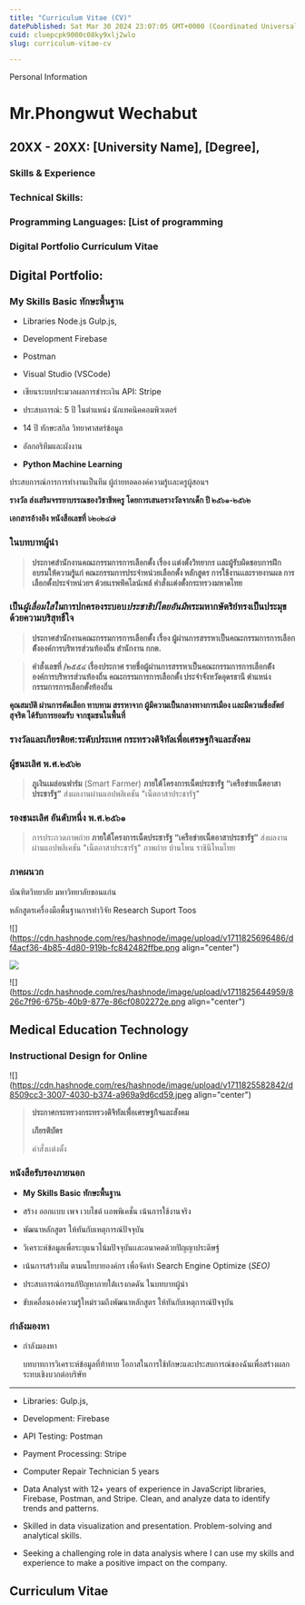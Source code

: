 ```yaml
---
title: "Curriculum Vitae (CV)"
datePublished: Sat Mar 30 2024 23:07:05 GMT+0000 (Coordinated Universal Time)
cuid: cluepcpk9000c08ky9xlj2wlo
slug: curriculum-vitae-cv

---
```


Personal Information

# Mr.Phongwut Wechabut

## 20XX - 20XX: \[University Name\], \[Degree\],

### Skills & Experience

### Technical Skills:

### Programming Languages: \[List of programming

### Digital Portfolio **Curriculum Vitae**

## Digital Portfolio:

### **My Skills Basic ทักษะพื้นฐาน**

* Libraries Node.js Gulp.js,
    
* Development Firebase
    
* Postman
    
* Visual Studio (VSCode)
    
* เขียนระบบประมวลผลการชำระเงิน API: Stripe
    
* ประสบการณ์: 5 ปี ในตำแหน่ง นักเทคนิคคอมพิวเตอร์
    
* 14 ปี ทักษะสกิล วิทยาศาสตร์ข้อมูล
    
* อัลกอริทึมและผังงาน
    
* **Python Machine Learning**
    

ประสบการณ์การการทำงานเป็นทีม ผู้ถ่ายทอดองค์ความรู้เเละครูผู้สอนฯ

**รางวัล ส่งเสริมจรรยาบรรณของวิชาชีพครู โดยการเสนอรางวัลจากเด็ก ปี ๒๕๖๑-๒๕๖๒**

**เอกสารอ้างอิง หนังสือเลขที่ ๖๒๐๒๔๗**

### ในบทบาทผู้นำ

> **ประกาศสำนักงานคณะกรรมการการเลือกตั้ง เรื่อง เเต่งตั้งวิทยากร เเละผู้รับผิดชอบการฝึกอบรมให้ความรู้แก่ คณะกรรมการประจำหน่วยเลือกตั้ง หลักสูตร การใช้งานเเละรายงานผล การเลือกตั้งประจำหน่วยฯ ด้วยเเรพพิคไลน์เพล์ คำสั่งเเต่งตั้งกระทรวงมหาดไทย**

### เป็น*ผู้เลื่อมใสใน*การปกครองระบอบ*ประชาธิปไตยอันมี*พระมหากษัตริย์ทรงเป็นประมุข ด้วยความบริสุทธิ์ใจ

> **ประกาศสำนักงานคณะกรรมการการเลือกตั้ง เรื่อง ผู้ผ่านการสรรหาเป็นคณะกรรมการการเลือกต้ังองค์การบริหารส่วนท้องถิ่น สำนักงาน กกต.**

> **คำสั่งเลขที่ /๒๕๕๔ เรื่องประกาศ รายชื่อผู้ผ่านการสรรหาเป็นคณะกรรมการการเลือกต้ังองค์การบริหารส่วนท้องถิ่น คณะกรรมการการเลือกตั้ง ประจำจังหวัดอุดรธานี ตำแหน่ง กรรมการการเลือกตั้งท้องถิ่น**

**คุณสมบัติ ผ่านการคัดเลือก ทาบทาม สรรหาจาก ผู้มีความเป็นกลางทางการเมือง เเละมีความชื่อสัตย์สุจริต ได้รับการยอมรับ จากชุมชนในพื้นที่**

### **รางวัลและเกียรติยศ:ระดับประเทศ** กระทรวงดิจิทัลเพื่อเศรษฐกิจและสังคม

### **ผู้ชนะเลิศ พ.ศ.๒๕๖๒**

> **ภูเงินเมล่อนฟาร์ม** (Smart Farmer) **ภายใต้โครงการเน็ตประชารัฐ “เครือข่ายเน็ตอาสาประชารัฐ”** ส่งผลงานผ่านแอปพลิเคชัน "เน็ตอาสาประชารัฐ"

### รองชนะเลิศ อันดับหนึ่ง พ.ศ.๒๕๖๑

> การประกวดภาพถ่าย **ภายใต้โครงการเน็ตประชารัฐ “เครือข่ายเน็ตอาสาประชารัฐ”** ส่งผลงานผ่านแอปพลิเคชัน "เน็ตอาสาประชารัฐ" ภาพถ่าย บ้านโพน ราชินีไหมไทย

### ภาคผนวก

บัณฑิตวิทยาลัย มหาวิทยาลัยขอนแก่น

หลักสูตรเครื่องมือพื้นฐานการทำวิจัย Research Suport Toos

![](https://cdn.hashnode.com/res/hashnode/image/upload/v1711825696486/df4acf36-4b85-4d80-919b-fc842482ffbe.png align="center")

![]( align="center")

![](https://cdn.hashnode.com/res/hashnode/image/upload/v1711825644959/826c7f96-675b-40b9-877e-86cf0802272e.png align="center")

## **Medical Education Technology**

### **Instructional Design for Online**

![](https://cdn.hashnode.com/res/hashnode/image/upload/v1711825582842/d8509cc3-3007-4030-b374-a969a9d6cd59.jpeg align="center")

> **ประกาศกระทรวงกระทรวงดิจิทัลเพื่อเศรษฐกิจและสังคม**
> 
> **เกียรติบัตร**
> 
> คำสั่งเเต่งตั้ง

### หนังสือรับรองภายนอก

* **My Skills Basic ทักษะพื้นฐาน**
    
* สร้าง ออกเเบบ เพจ เวบไชต์ เเอพพิเคชั่น เน้นการใช้งานจริง
    
* พัฒนาหลักสูตร ให้ทันกับเหตุการณ์ปัจจุบัน
    
* วิเคราะห์ข้อมูลเพื่อระบุแนวโน้มปัจจุบันเเละอนาคตด้วยปัญญาประดิษฐ์
    
* เน้นการสร้างทีม ตามนโยบายองค์กร เพื่อจัดทำ Search Engine Optimize (*SEO)*
    
* ประสบการณ์การแก้ปัญหาภายใต้เเรงกดดัน ในบทบาทผู้นำ
    
* ขับเคลื่อนองค์ความรู้ใหม่รวมถึงพัฒนาหลักสูตร ให้ทันกับเหตุการณ์ปัจจุบัน
    

### กำลังมองหา

* กำลังมองหา
    
    บทบาทการวิเคราะห์ข้อมูลที่ท้าทาย โอกาสในการใช้ทักษะและประสบการณ์ของฉันเพื่อสร้างผลกระทบเชิงบวกต่อบริษัท
    

---

* Libraries: Gulp.js,
    
* Development: Firebase
    
* API Testing: Postman
    
* Payment Processing: Stripe
    
* Computer Repair Technician 5 years
    
* Data Analyst with 12+ years of experience in JavaScript libraries, Firebase, Postman, and Stripe. Clean, and analyze data to identify trends and patterns.
    
* Skilled in data visualization and presentation. Problem-solving and analytical skills.
    
* Seeking a challenging role in data analysis where I can use my skills and experience to make a positive impact on the company.
    

## **Curriculum Vitae**